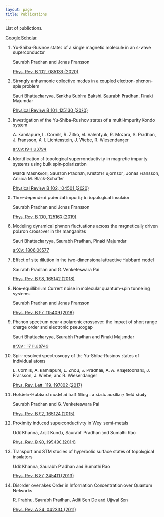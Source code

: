 ```yaml
---
layout: page
title: Publications
---
```


<p class="message">
List of publictions.
</p>

[Google Scholar](https://scholar.google.com/citations?hl=en&user=THqtHBEAAAAJ)

1.  Yu-Shiba-Rusinov states of a single magnetic molecule in an s-wave superconductor

    Saurabh Pradhan and Jonas Fransson
    
    [Phys. Rev. B 102, 085136 (2020)](https://journals.aps.org/prb/abstract/10.1103/PhysRevB.102.085136)

1.  <span class="textbf">Strongly anharmonic collective modes in a coupled electron-phonon-spin problem</span>

    Sauri Bhattacharyya, Sankha Subhra Bakshi, Saurabh Pradhan, Pinaki Majumdar

    [Physical Review B 101, 125130 (2020)](https://journals.aps.org/prb/abstract/10.1103/PhysRevB.101.125130)

1.  <span class="textbf">Investigation of the Yu-Shiba-Rusinov states of a multi-impurity Kondo system</span>
    
    A. Kamlapure, L. Cornils, R. Žitko, M. Valentyuk, R. Mozara, S. Pradhan, J. Fransson, A. I. Lichtenstein, J. Wiebe, R. Wiesendanger
    
    [arXiv:1911.03794](https://arxiv.org/abs/1911.03794)
3.  <span class="textbf">Identification of topological superconductivity in magnetic impurity systems using bulk spin-polarization</span>
    
    Mahdi Mashkoori, Saurabh Pradhan, Kristofer Björnson, Jonas Fransson, Annica M. Black-Schaffer
    
    [Physical Review B 102, 104501 (2020)](https://journals.aps.org/prb/abstract/10.1103/PhysRevB.102.104501)
4.  <span class="textbf">Time-dependent potential impurity in topological insulator</span>
    
    Saurabh Pradhan and Jonas Fransson
    
    [Phys. Rev. B <span class="textbf">100</span>, 125163 (2019)](https://journals.aps.org/prb/abstract/10.1103/PhysRevB.100.125163)
5.  <span class="textbf">Modeling dynamical phonon fluctuations across the magnetically driven polaron crossover in the manganites</span>
    
    Sauri Bhattacharyya, Saurabh Pradhan, Pinaki Majumdar
    
    [<span class="textit">arXiv</span>: 1806.06577](https://arxiv.org/abs/1806.06577)
6.  <span class="textbf">Effect of site dilution in the two-dimensional attractive Hubbard model
    
    </span>Saurabh Pradhan and G. Venketeswara Pai
    
    [Phys. Rev. B <span class="textbf">98</span>, 165142 (2018)](https://arxiv.org/abs/1511.00380)
7.  <span class="textbf">Non-equillibrium Current noise in molecular quantum-spin tunneling systems</span>
    
    Saurabh Pradhan and Jonas Fransson
    
    [Phys. Rev. B <span class="textbf">97</span>, 115409 (2018)](https://link.aps.org/doi/10.1103/PhysRevB.97.115409)

8.  <span class="textbf">Phonon spectrum near a polaronic crossover: the impact of short range charge order and electronic pseudogap</span>

    Sauri Bhattacharyya, Saurabh Pradhan and Pinaki Majumdar
    
    [<span class="textit">arXiv</span> : 1711.08749](https://arxiv.org/abs/1711.08749)
9.  <span class="textbf">Spin-resolved spectroscopy of the Yu-Shiba-Rusinov states of individual atoms
    
    </span>L. Cornils, A. Kamlapure, L. Zhou, S. Pradhan, A. A. Khajetoorians, J. Fransson, J. Wiebe, and R. Wiesendanger
    
    [Phys. Rev. Lett. <span class="textbf">119</span>, 197002 (2017)](https://journals.aps.org/prl/abstract/10.1103/PhysRevLett.119.197002)
10. <span class="textbf">Holstein-Hubbard model at half filling : a static auxiliary field study</span>
    
    Saurabh Pradhan and G. Venketeswara Pai
    
    [Phys. Rev. B <span class="textbf">92</span>, 165124 (2015)](https://link.aps.org/doi/10.1103/PhysRevB.92.165124)
11. <span class="textbf">Proximity induced superconductivity in Weyl semi-metals
    
    </span>Udit Khanna, Arijit Kundu, Saurabh Pradhan and Sumathi Rao
    
    [Phys. Rev. B <span class="textbf">90</span>, 195430 (2014)](http://arxiv.org/abs/1407.7515)
12. <span class="textbf">Transport and STM studies of hyperbolic surface states of topological insulators</span>
    
    Udit Khanna, Saurabh Pradhan and Sumathi Rao
    
    [Phys. Rev. B <span class="textbf">87</span>, 245411 (2013)](http://prb.aps.org/abstract/PRB/v87/i24/e245411)
13. <span class="textbf">Disorder overtakes Order in Information Concentration over Quantum Networks</span>
    
    R. Prabhu, Saurabh Pradhan, Aditi Sen De and Ujjwal Sen
    
    [Phys. Rev. A <span class="textbf">84</span>, 042334 (2011)](http://pra.aps.org/abstract/PRA/v84/i4/e042334)





